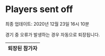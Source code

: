 # Players sent off
최종 업데이트: 2020년 12월 23일 16시 10분


경기 중 오류가 발생하는 경우 자동으로 퇴장됩니다.


| 퇴장된 참가자 |
|:---:|